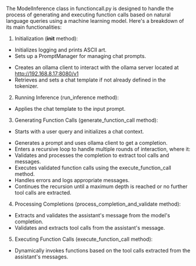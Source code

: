 The ModelInference class in functioncall.py is designed to handle the process of generating and executing function calls based on natural language queries using a machine learning model. Here's a breakdown of its main functionalities:

1. Initialization (__init__ method):
- Initializes logging and prints ASCII art.
- Sets up a PromptManager for managing chat prompts.
<!-- - Configures model quantization if load_in_4bit is set to "True" using BitsAndBytesConfig. -->
<!-- - Loads a pre-trained causal language model and tokenizer from a specified model_path.
- Configures the tokenizer with specific settings (e.g., padding). -->
- Creates an ollama client to interact with the ollama server located at http://192.168.8.17:8080/v1
- Retrieves and sets a chat template if not already defined in the tokenizer.
2. Running Inference (run_inference method):
- Applies the chat template to the input prompt.
<!-- - Generates tokens using the model and decodes them to form a completion string. -->
3. Generating Function Calls (generate_function_call method):
- Starts with a user query and initializes a chat context.
<!-- - Generates a prompt and runs inference to get a completion. -->
- Generates a prompt and uses ollama client to get a completion.
- Enters a recursive loop to handle multiple rounds of interaction, where it:
- Validates and processes the completion to extract tool calls and messages.
- Executes validated function calls using the execute_function_call method.
- Handles errors and logs appropriate messages.
- Continues the recursion until a maximum depth is reached or no further tool calls are extracted.
4. Processing Completions (process_completion_and_validate method):
- Extracts and validates the assistant's message from the model's completion.
- Validates and extracts tool calls from the assistant's message.
5. Executing Function Calls (execute_function_call method):
- Dynamically invokes functions based on the tool calls extracted from the assistant's messages.